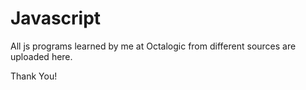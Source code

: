 # Javascript

All js programs learned by me at Octalogic from different sources are uploaded here.

Thank You!

